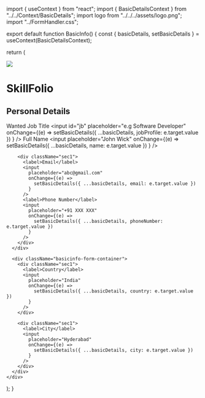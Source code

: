 import { useContext } from "react";
import { BasicDetailsContext } from "../../Context/BasicDetails";
import logo from "../../../assets/logo.png";
import "../FormHandler.css";

export default function BasicInfo() {
  const { basicDetails, setBasicDetails } = useContext(BasicDetailsContext);



  return (
    <div>
      <div className="icon-container">
        <img src={logo} className="cv-icon" />
        <h1>
          Skill<span className="folio">Folio</span>
        </h1>
      </div>
      <h2>Personal Details</h2>
      <div className="basicinfo-form-container">
        <div className="sec1">
          <label htmlFor="jb">Wanted Job Title</label>
          <input
            id="jb"
            placeholder="e.g Software Developer"
            onChange={(e) =>
              setBasicDetails({ ...basicDetails, jobProfile: e.target.value })
            }
          />
          <label>Full Name</label>
          <input
            placeholder="John Wick"
            onChange={(e) =>
              setBasicDetails({ ...basicDetails, name: e.target.value })
            }
          />
        </div>

        <div className="sec1">
          <label>Email</label>
          <input
            placeholder="abc@gmail.com"
            onChange={(e) =>
              setBasicDetails({ ...basicDetails, email: e.target.value })
            }
          />
          <label>Phone Number</label>
          <input
            placeholder="+91 XXX XXX"
            onChange={(e) =>
              setBasicDetails({ ...basicDetails, phoneNumber: e.target.value })
            }
          />
        </div>
      </div>

      <div className="basicinfo-form-container">
        <div className="sec1">
          <label>Country</label>
          <input
            placeholder="India"
            onChange={(e) =>
              setBasicDetails({ ...basicDetails, country: e.target.value })
            }
          />
        </div>

        <div className="sec1">
          <label>City</label>
          <input
            placeholder="Hyderabad"
            onChange={(e) =>
              setBasicDetails({ ...basicDetails, city: e.target.value })
            }
          />
        </div>
      </div>
    </div>
  );
}
